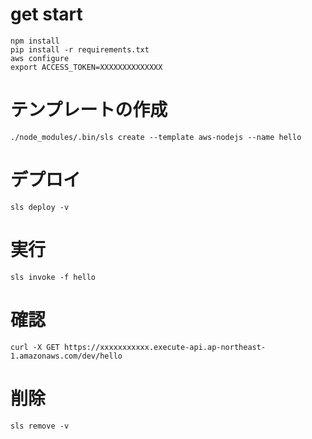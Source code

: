
# get start
```
npm install
pip install -r requirements.txt
aws configure
export ACCESS_TOKEN=XXXXXXXXXXXXXX
```

# テンプレートの作成
```
./node_modules/.bin/sls create --template aws-nodejs --name hello
```

# デプロイ
```
sls deploy -v
```

# 実行
```
sls invoke -f hello
```

# 確認
```
curl -X GET https://xxxxxxxxxxx.execute-api.ap-northeast-1.amazonaws.com/dev/hello
```

# 削除
```
sls remove -v
```
